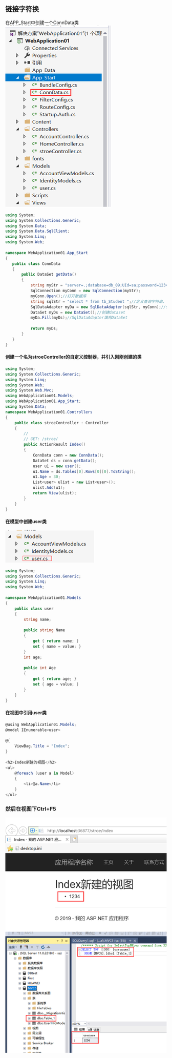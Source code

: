 
## 链接字符换

在APP_Start中创建一个ConnData类
![创建ConnData类](https://github.com/swordboyASS/MVC5/blob/master/picture/7.png)

 ```C#
using System;
using System.Collections.Generic;
using System.Data;
using System.Data.SqlClient;
using System.Linq;
using System.Web;

namespace WebApplication01.App_Start
{
    public class ConnData
    {
        public DataSet getData()
        {
            string myStr = "server=.;database=db_09;UId=sa;password=123456";//获取链接字符串
            SqlConnection myConn = new SqlConnection(myStr);
            myConn.Open();//打开数据库
            string sqlStr = "select * from tb_Student ";//定义查询字符串，！！注意修改表名
            SqlDataAdapter myDa = new SqlDataAdapter(sqlStr, myConn);//sql数据适配器
            DataSet myDs = new DataSet();//创建dataset
            myDa.Fill(myDs);//SqlDataAdapter填充DataSet

            return myDs;
        }
    }
}
```

#### 创建一个名为stroeController的自定义控制器，并引入刚刚创建的类
```C#
using System;
using System.Collections.Generic;
using System.Linq;
using System.Web;
using System.Web.Mvc;
using WebApplication01.Models;
using WebApplication01.App_Start;
using System.Data;
namespace WebApplication01.Controllers
{
    public class stroeController : Controller
    {
        //
        // GET: /stroe/
        public ActionResult Index()
        {
            ConnData conn = new ConnData();
            DataSet ds = conn.getData();
            user u1 = new user();
            u1.Name = ds.Tables[0].Rows[0][0].ToString();
            u1.Age = 30;
            List<user> ulist = new List<user>();
            ulist.Add(u1);
            return View(ulist);
        }
	}
}
```
#### 在模型中创建user类

![创建user类](https://github.com/swordboyASS/MVC5/blob/master/picture/8.png)

```C#
using System;
using System.Collections.Generic;
using System.Linq;
using System.Web;

namespace WebApplication01.Models
{
    public class user
    {
        string name;

        public string Name
        {
            get { return name; }
            set { name = value; }
        }
        int age;

        public int Age
        {
            get { return age; }
            set { age = value; }
        }
    }
}
```
#### 在视图中引用user类
```C#
@using WebApplication01.Models;
@model IEnumerable<user>

@{
    ViewBag.Title = "Index";
}

<h2>Index新建的视图</h2>
<ul>
    @foreach (user a in Model)
    {
        <li>@a.Name</li>
    }
</ul>
```
### 然后在视图下Ctrl+F5
![](https://github.com/swordboyASS/MVC5/blob/master/picture/9.png)
![](https://github.com/swordboyASS/MVC5/blob/master/picture/10.png)
